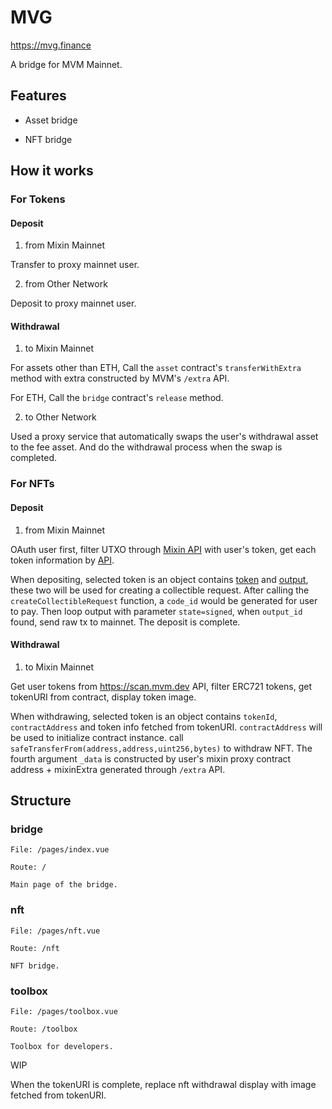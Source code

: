 # MVG

https://mvg.finance 

A bridge for MVM Mainnet.

## Features

- Asset bridge

- NFT bridge

## How it works

### For Tokens

#### Deposit 

1. from Mixin Mainnet

Transfer to proxy mainnet user.

2. from Other Network

Deposit to proxy mainnet user. 

#### Withdrawal

1. to Mixin Mainnet

For assets other than ETH, Call the `asset` contract's `transferWithExtra` method with extra constructed by MVM's `/extra` API.

For ETH, Call the `bridge` contract's `release` method.

2. to Other Network

Used a proxy service that automatically swaps the user's withdrawal asset to the fee asset. And do the withdrawal process when the swap is completed.

### For NFTs

#### Deposit

1. from Mixin Mainnet

OAuth user first, filter UTXO through [Mixin API](https://developers.mixin.one/docs/api/collectibles/outputs) with user's token, get each token information by [API](https://developers.mixin.one/docs/api/collectibles/outputs#get-collectiblestokensuuid).

When depositing, selected token is an object contains [token](https://developers.mixin.one/docs/api/collectibles/outputs#get-collectiblestokensuuid) and [output](https://developers.mixin.one/docs/api/collectibles/outputs), these two will be used for creating a collectible request. After calling the `createCollectibleRequest` function, a `code_id` would be generated for user to pay. Then loop output with parameter `state=signed`, when `output_id` found, send raw tx to mainnet. The deposit is complete.

#### Withdrawal

1. to Mixin Mainnet

Get user tokens from https://scan.mvm.dev API, filter ERC721 tokens, get tokenURI from contract, display token image. 

When withdrawing, selected token is an object contains `tokenId`, `contractAddress` and token info fetched from tokenURI. `contractAddress` will be used to initialize contract instance. call `safeTransferFrom(address,address,uint256,bytes)` to withdraw NFT. The fourth argument `_data` is constructed by user's mixin proxy contract address + mixinExtra generated through `/extra` API.

## Structure

### bridge
```
File: /pages/index.vue

Route: /

Main page of the bridge.

```

### nft
```
File: /pages/nft.vue

Route: /nft

NFT bridge.
```

### toolbox
```
File: /pages/toolbox.vue

Route: /toolbox

Toolbox for developers.
```

WIP

When the tokenURI is complete, replace nft withdrawal display with image fetched from tokenURI.